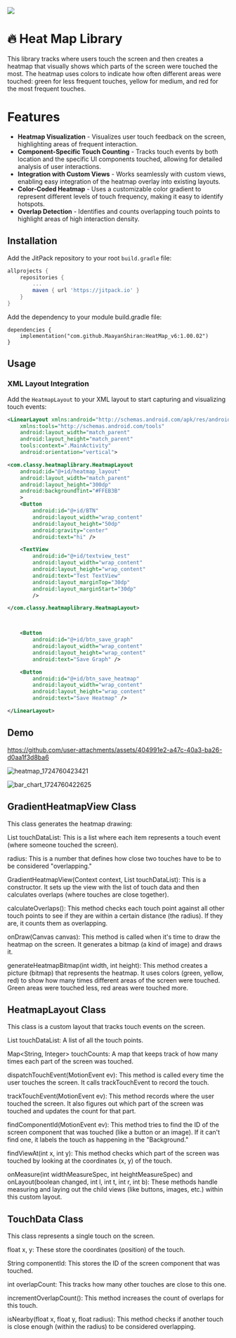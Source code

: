 [![](https://jitpack.io/v/MaayanShiran/HeatMap_v6.svg)](https://jitpack.io/#MaayanShiran/HeatMap_v6)

# 🔥 Heat Map Library 

This library tracks where users touch the screen and then creates a heatmap that visually shows which parts of the screen were touched the most. The heatmap uses colors to indicate how often different areas were touched: green for less frequent touches, yellow for medium, and red for the most frequent touches.

# Features
* **Heatmap Visualization** - Visualizes user touch feedback on the screen, highlighting areas of frequent interaction.
* **Component-Specific Touch Counting** - Tracks touch events by both location and the specific UI components touched, allowing for detailed analysis of user interactions.
* **Integration with Custom Views** - Works seamlessly with custom views, enabling easy integration of the heatmap overlay into existing layouts.
* **Color-Coded Heatmap** - Uses a customizable color gradient to represent different levels of touch frequency, making it easy to identify hotspots.
* **Overlap Detection** - Identifies and counts overlapping touch points to highlight areas of high interaction density.

## Installation

Add the JitPack repository to your root `build.gradle` file:

```gradle
allprojects {
    repositories {
        ...
        maven { url 'https://jitpack.io' }
    }
}
```

Add the dependency to your module build.gradle file:
```
dependencies {
    implementation("com.github.MaayanShiran:HeatMap_v6:1.00.02")
}
```

## Usage

### XML Layout Integration

Add the `HeatmapLayout` to your XML layout to start capturing and visualizing touch events:

```xml
<LinearLayout xmlns:android="http://schemas.android.com/apk/res/android"
    xmlns:tools="http://schemas.android.com/tools"
    android:layout_width="match_parent"
    android:layout_height="match_parent"
    tools:context=".MainActivity"
    android:orientation="vertical">

<com.classy.heatmaplibrary.HeatmapLayout
    android:id="@+id/heatmap_layout"
    android:layout_width="match_parent"
    android:layout_height="300dp"
    android:backgroundTint="#FFEB3B"
    >
    <Button
        android:id="@+id/BTN"
        android:layout_width="wrap_content"
        android:layout_height="50dp"
        android:gravity="center"
        android:text="hi" />

    <TextView
        android:id="@+id/textview_test"
        android:layout_width="wrap_content"
        android:layout_height="wrap_content"
        android:text="Test TextView"
        android:layout_marginTop="30dp"
        android:layout_marginStart="30dp"
        />

</com.classy.heatmaplibrary.HeatmapLayout>



    <Button
        android:id="@+id/btn_save_graph"
        android:layout_width="wrap_content"
        android:layout_height="wrap_content"
        android:text="Save Graph" />

    <Button
        android:id="@+id/btn_save_heatmap"
        android:layout_width="wrap_content"
        android:layout_height="wrap_content"
        android:text="Save Heatmap" />

</LinearLayout>


```

## Demo


https://github.com/user-attachments/assets/404991e2-a47c-40a3-ba26-d0aa1f3d8ba6


![heatmap_1724760423421](https://github.com/user-attachments/assets/77b02514-e3c1-4b33-9b83-5bc163cb8a27)

![bar_chart_1724760422625](https://github.com/user-attachments/assets/a34c4089-b921-49a6-abb1-c889b27805c8)



## GradientHeatmapView Class

This class generates the heatmap drawing:

List<TouchData> touchDataList: This is a list where each item represents a touch event (where someone touched the screen).

radius: This is a number that defines how close two touches have to be to be considered "overlapping."

GradientHeatmapView(Context context, List<TouchData> touchDataList): This is a constructor. It sets up the view with the list of touch data and then calculates overlaps (where touches are close together).

calculateOverlaps(): This method checks each touch point against all other touch points to see if they are within a certain distance (the radius). If they are, it counts them as overlapping.

onDraw(Canvas canvas): This method is called when it's time to draw the heatmap on the screen. It generates a bitmap (a kind of image) and draws it.

generateHeatmapBitmap(int width, int height): This method creates a picture (bitmap) that represents the heatmap. It uses colors (green, yellow, red) to show how many times different areas of the screen were touched. Green areas were touched less, red areas were touched more.

## HeatmapLayout Class

This class is a custom layout that tracks touch events on the screen.

List<TouchData> touchDataList: A list of all the touch points.

Map<String, Integer> touchCounts: A map that keeps track of how many times each part of the screen was touched.

dispatchTouchEvent(MotionEvent ev): This method is called every time the user touches the screen. It calls trackTouchEvent to record the touch.

trackTouchEvent(MotionEvent ev): This method records where the user touched the screen. It also figures out which part of the screen was touched and updates the count for that part.

findComponentId(MotionEvent ev): This method tries to find the ID of the screen component that was touched (like a button or an image). If it can't find one, it labels the touch as happening in the "Background."

findViewAt(int x, int y): This method checks which part of the screen was touched by looking at the coordinates (x, y) of the touch.

onMeasure(int widthMeasureSpec, int heightMeasureSpec) and onLayout(boolean changed, int l, int t, int r, int b): These methods handle measuring and laying out the child views (like buttons, images, etc.) within this custom layout.

## TouchData Class

This class represents a single touch on the screen.

float x, y: These store the coordinates (position) of the touch.

String componentId: This stores the ID of the screen component that was touched.

int overlapCount: This tracks how many other touches are close to this one.

incrementOverlapCount(): This method increases the count of overlaps for this touch.

isNearby(float x, float y, float radius): This method checks if another touch is close enough (within the radius) to be considered overlapping.
